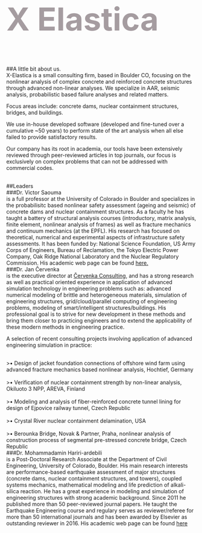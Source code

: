 <h1 id="x-elastica" style="
    font-size: 6em;
    color: #a59ca0;
">X Elastica</h1>
<br>
##A little bit about us.
<br>
X-Elastica is a small consulting firm, based in Boulder CO, focusing on the nonlinear analysis of complex concrete and reinforced concrete structures through advanced non-linear analyses.
We specialize in AAR, seismic analysis, probabilistic based failure analyses and related matters.

Focus areas include: concrete dams, nuclear containment structures, bridges, and buildings.

We use in-house developed software (developed and fine-tuned over a cumulative ~50 years) to perform state of the art analysis when all else failed to provide satisfactory results.

Our company has its root in academia, our tools have been extensively reviewed through peer-reviewed articles in top journals, our focus is exclusively on complex problems that can not be addressed with commercial codes.

<br>
##Leaders
<br>
###Dr. Victor Saouma
<br>
is a full professor at the University of Colorado in Boulder and specializes in the probabilisitc based nonlinear safety assessment (ageing and seismic) of concrete dams and nuclear containment structures. As a faculty he has taught a battery of structural analysis courses (introductory, matrix analysis, finite element, nonlinear analysis of frames) as well as fracture mechanics and continuum mechanics (at the EPFL). His research has focused on theoretical, numerical and experimental aspects of infrastructure safety assessments. It has been funded by: National Science Foundation, US Army Corps of Engineers, Bureau of Reclamation, the Tokyo Electric Power Company, Oak Ridge National Laboratory and the Nuclear Regulatory Commission. His academic web page can be found <a href='http://civil.colorado.edu/~saouma/'>here.</a>

<br>
###Dr. Jan Červenka
<br>
is the executive director at <a href='http://www.cervenka.cz/'>Červenka Consulting</a>, and has a strong research as well as practical oriented experience in application of advanced simulation technology in engineering problems such as: advanced numerical modeling of brittle and heterogeneous materials, simulation of engineering structures, grid/cloud/parallel computing of engineering problems, modeling of smart/intelligent structures/buildings. His professional goal is to strive for new development in these methods and bring them closer to practicing engineers and to extend the applicability of these modern methods in engineering practice.

A selection of recent consulting projects involving application of advanced engineering simulation in practice:

<br>
>• Design of jacket foundation connections of offshore wind farm using advanced fracture mechanics based nonlinear analysis, Hochtief, Germany
<br>
<br>
>• Verification of nuclear containment strength by non-linear analysis, Okiluoto 3 NPP, AREVA, Finland
<br>
<br>
>• Modeling and analysis of fiber-reinforced concrete tunnel lining for design of Ejpovice railway tunnel, Czech Republic
<br>
<br>
>• Crystal River nuclear containment delamination, USA
<br>
<br>
>• Berounka Bridge, Novak & Partner, Praha, nonlinear analysis of construction process of segmental pre-stressed concrete bridge, Czech Republic

<br>
###Dr. Mohammadamin Hariri-ardebili
<br>
is a Post-Doctoral Research Associate at the Department of Civil Engineering, University of Colorado, Boulder. His main research interests are performance-based earthquake assessment of major structures (concrete dams, nuclear containment structures, and towers), coupled systems mechanics, mathematical modeling and life prediction of alkali-silica reaction. He has a great experience in modeling and simulation of engineering structures with strong academic background. Since 2011 he published more than 50 peer-reviewed journal papers. He taught the Earthquake Engineering course and regulary serves as reviewer/referee for more than 50 international journals and has been awarded by Elsevier as outstanding reviewer in 2016. His academic web page can be found <a href='http://www.colorado.edu/faculty/hariri/'>here</a>
